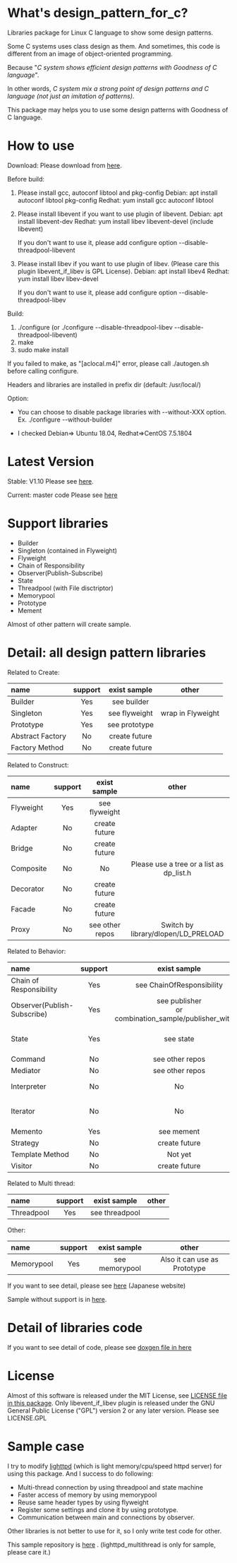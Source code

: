 # What's design_pattern_for_c?
  Libraries package for Linux C language to show some design patterns.

  Some C systems uses class design as them. And sometimes, this code is different from an image of object-oriented programming.

  Because "*C system shows efficient design patterns with Goodness of C language*".

  In other words, *C system mix a strong point of design patterns and C language (not just an imitation of patterns)*. 

  This package may helps you to use some design patterns with Goodness of C language.

# How to use
  Download:
  Please download from [here](https://github.com/developer-kikikaikai/design_pattern_for_c/releases).

  Before build:
  1. Please install gcc, autoconf libtool and pkg-config
     Debian: apt install autoconf libtool pkg-config
     Redhat: yum install gcc autoconf libtool 

  2. Please install libevent if you want to use plugin of libevent.
     Debian: apt install libevent-dev
     Redhat: yum install libev libevent-devel (include libevent)

     If you don't want to use it, please add configure option --disable-threadpool-libevent

  3. Please install libev if you want to use plugin of libev. (Please care this plugin libevent_if_libev is GPL License).
     Debian: apt install libev4
     Redhat: yum install libev libev-devel

     If you don't want to use it, please add configure option --disable-threadpool-libev    

  Build:
  1. ./configure
     (or ./configure --disable-threadpool-libev --disable-threadpool-libevent)
  2. make
  3. sudo make install

  If you failed to make, as "[aclocal.m4]" error, please call ./autogen.sh before calling configure.

  Headers and libraries are installed in prefix dir (default: /usr/local/)

  Option:
  - You can choose to disable package libraries with --without-XXX option.
    Ex. ./configure --without-builder

 - I checked Debian=> Ubuntu 18.04, Redhat=>CentOS 7.5.1804

# Latest Version 
 Stable: V1.10
 Please see [here](https://github.com/developer-kikikaikai/design_pattern_for_c/releases).

 Current: master code
 Please see [here](https://github.com/developer-kikikaikai/design_pattern_for_c)

# Support libraries

- Builder
- Singleton (contained in Flyweight)
- Flyweight
- Chain of Responsibility 
- Observer(Publish-Subscribe) 
- State 
- Threadpool (with File disctriptor)
- Memorypool
- Prototype
- Mement

Almost of other pattern will create sample.

# Detail: all design pattern libraries

Related to Create:

  |name            |support| exist sample  |  other             |
  |:---------------|:-----:|:-------------:|:------------------:|
  |Builder         |  Yes  | see builder   |                    |
  |Singleton       |  Yes  | see flyweight | wrap in Flyweight  |
  |Prototype       |  Yes  | see prototype |                    |
  |Abstract Factory|  No   | create future |                    |
  |Factory Method  |  No   | create future |                    |

Related to Construct:

  |name            |support| exist sample    |  other                                     |
  |:---------------|:-----:|:---------------:|:------------------------------------------:|
  |Flyweight       |  Yes  | see flyweight   |                                            |
  |Adapter         |  No   | create future   |                                            |
  |Bridge          |  No   | create future   |                                            |
  |Composite       |  No   |   No            | Please use a tree or a list as dp_list.h   |
  |Decorator       |  No   | create future   |                                            |
  |Facade          |  No   | create future   |                                            |
  |Proxy           |  No   | see other repos | Switch by library/dlopen/LD_PRELOAD        |

Related to Behavior:

  |name                        |support| exist sample              |  other                        |
  |:---------------------------|:-----:|:-------------------------:|:-----------------------------:|
  |Chain of Responsibility     |  Yes  | see ChainOfResponsibility |                               |
  |Observer(Publish-Subscribe) |  Yes  | see publisher <br> or combination_sample/publisher_with_fd ||
  |State                       |  Yes  | see state                 | State and StateMachine lib    |
  |Command                     |  No   | see other repos           |                               |
  |Mediator                    |  No   | see other repos           |                               |
  |Interpreter                 |  No   | No                        | There is no skill             |
  |Iterator                    |  No   | No                        | Please use list as dp_list.h  |
  |Memento                     |  Yes  | see mement                |                               |
  |Strategy                    |  No   | create future             |                               |
  |Template Method             |  No   | Not yet                   |                               |
  |Visitor                     |  No   | create future             |                               |

Related to Multi thread:

  |name                        |support| exist sample              |  other                        |
  |:---------------------------|:-----:|:-------------------------:|:-----------------------------:|
  |Threadpool                  |  Yes  | see threadpool            |                               |

Other:

  |name                        |support| exist sample              |  other                        |
  |:---------------------------|:-----:|:-------------------------:|:-----------------------------:|
  |Memorypool                  |  Yes  | see memorypool            | Also it can use as Prototype  |

  If you want to see detail, please see [here](https://qiita.com/developer-kikikaikai/items/8e7858c130c8ae8df488) (Japanese website) 

  Sample without support is in [here](https://github.com/developer-kikikaikai/design_patter_for_c_appendix).

# Detail of libraries code

If you want to see detail of code, please see [doxgen file in here](https://developer-kikikaikai.github.io/design_pattern_for_c_doc/docs/)

# License
  Almost of this software is released under the MIT License, see [LICENSE file in this package](https://github.com/developer-kikikaikai/design_pattern_for_c/blob/master/LICENSE).
  Only libevent_if_libev plugin is released under the GNU General Public License ("GPL") version 2 or any later version. Please see LICENSE.GPL

# Sample case

I try to modify [lighttpd](https://github.com/lighttpd/lighttpd1.4) (which is light memory/cpu/speed httpd server) for using this package.
And I success to do following:

- Multi-thread connection by using threadpool and state machine
- Faster access of memory by using memorypool
- Reuse same header types by using flyweight
- Register some settings and clone it by using prototype.
- Communication between main and connections by observer.

Other libraries is not better to use for it, so I only write test code for other.

This sample repository is [here](https://github.com/developer-kikikaikai/lighttpd_multithread) .
(lighttpd_multithread is only for sample, please care it.)
